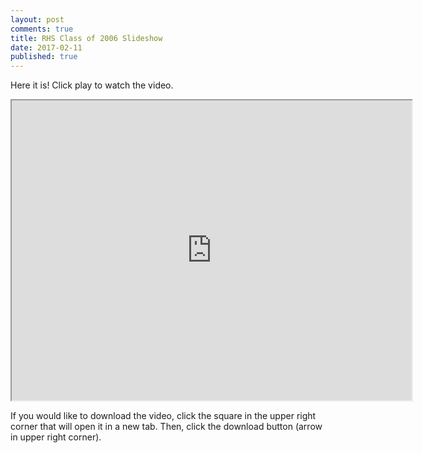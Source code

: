 ```yaml
---
layout: post
comments: true
title: RHS Class of 2006 Slideshow
date: 2017-02-11
published: true
---
```


Here it is! Click play to watch the video.

<iframe src="https://drive.google.com/file/d/0B9KHybLGTrZvcF80Z1RrcUoweEE/preview" width="640" height="480"></iframe>

If you would like to download the video, click the square in the upper right
corner that will open it in a new tab. Then, click the download button (arrow in upper right corner).
